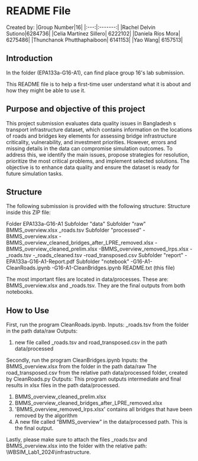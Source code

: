 # README File

Created by:
|Group Number|16|
|:---:|:-------:|
|Rachel Delvin Sutiono|6284736|
|Celia Martínez Sillero| 6222102|
|Daniela Ríos Mora| 6275486|
|Thunchanok Phutthaphaiboon| 6141153|
|Yao Wang| 6157513|

## Introduction

In the folder (EPA133a-G16-A1),  can find place group 16's lab submission.

This README file is to help a first-time user understand what it is about and how they might be able to use it.


## Purpose and objective of this project

This project submission  evaluates data quality issues in Bangladesh s transport infrastructure dataset, which contains information on the locations of roads and bridges key elements for assessing bridge infrastructure criticality, vulnerability, and investment priorities. However, errors and missing details in the data can compromise simulation outcomes. To address this, we identify the main issues, propose strategies for resolution, prioritize the most critical problems, and implement selected solutions. The objective is to enhance data quality and ensure the dataset is ready for future simulation tasks.
## Structure

The following submission is provided with the following structure:
Structure inside this ZIP file: 

Folder EPA133a-G16-A1
  Subfolder "data"
    Subfolder "raw"
        BMMS_overview.xlsx
        _roads.tsv
    Subfolder "processed"
        -BMMS_overview.xlsx
        -BMMS_overview_cleaned_bridges_after_LPRE_removed.xlsx
        -BMMS_overview_cleaned_prelim.xlsx
        -BMMS_overview_removed_lrps.xlsx
        -_roads.tsv
        -_roads_cleaned.tsv
        -road_transposed.csv
  Subfolder "report"
    -EPA133a-G16-A1-Report.pdf
  Subfolder "notebook"
    -G16-A1-CleanRoads.ipynb
    -G16-A1-CleanBridges.ipynb
  README.txt (this file)

The most important files are located in data/processes. These are: BMMS_overview.xlsx and _roads.tsv. They are the final outputs from both notebooks.
  
 ## How to Use

First, run the program CleanRoads.ipynb. 
Inputs:  _roads.tsv from the folder in the path data/raw 
Outputs:  
1. new file called _roads.tsv and road_transposed.csv in the path data/processed 

Secondly, run the program CleanBridges.ipynb
Inputs: the BMMS_overview.xlsx from the folder in the path data/raw
The road_transposed.csv from the relative path data/processed folder, created by CleanRoads.py
Outputs:  This program outputs intermediate and final results in xlsx files in the path data/processed.

1. BMMS_overview_cleaned_prelim.xlsx
2. BMMS_overview_cleaned_bridges_after_LPRE_removed.xlsx
3. 'BMMS_overview_removed_lrps.xlsx' contains all bridges that have been removed by the algorithm
4. A new file called “BMMS_overview” in the data/processed path. This is the final output.

  Lastly, please make sure to attach the files _roads.tsv and BMMS_overview.xlsx into the folder with the relative path: \WBSIM_Lab1_2024\infrastructure. 
